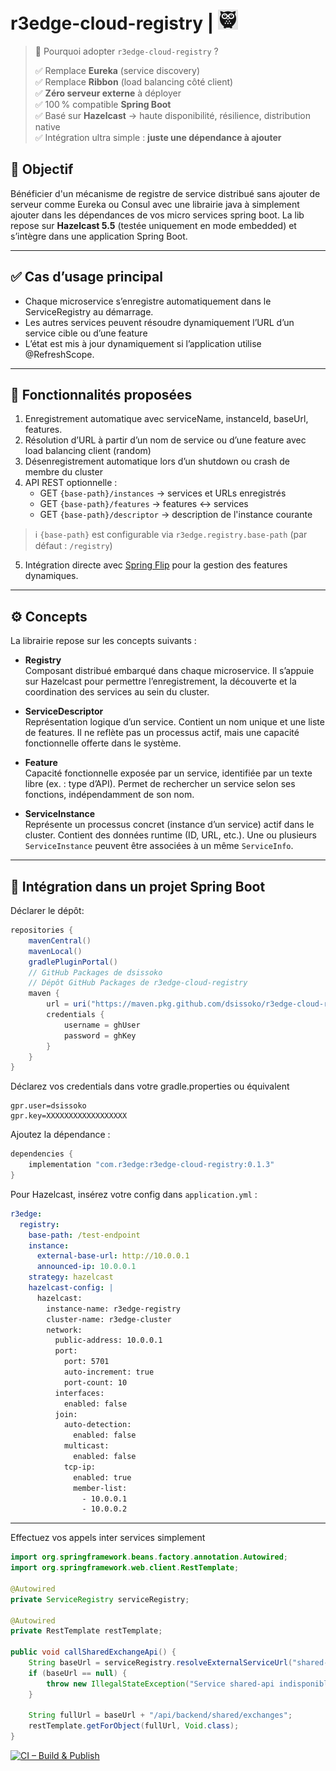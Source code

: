 # r3edge-cloud-registry | ![Logo](logo_ds.png)

> 🚀 Pourquoi adopter `r3edge-cloud-registry` ?
>
> ✅ Remplace **Eureka** (service discovery)  
> ✅ Remplace **Ribbon** (load balancing côté client)  
> ✅ **Zéro serveur externe** à déployer  
> ✅ 100 % compatible **Spring Boot**  
> ✅ Basé sur **Hazelcast** → haute disponibilité, résilience, distribution native  
> ✅ Intégration ultra simple : **juste une dépendance à ajouter**


## 🎯 Objectif

Bénéficier d'un mécanisme de registre de service distribué sans ajouter de serveur comme Eureka ou Consul avec une librairie java à simplement ajouter dans les dépendances de vos micro services spring boot.
La lib repose sur **Hazelcast 5.5** (testée uniquement en mode embedded) et s’intègre dans une application Spring Boot.

---

## ✅ Cas d’usage principal

- Chaque microservice s’enregistre automatiquement dans le ServiceRegistry au démarrage.
- Les autres services peuvent résoudre dynamiquement l’URL d’un service cible ou d’une feature 
- L’état est mis à jour dynamiquement si l’application utilise @RefreshScope.

---

## 🧩 Fonctionnalités proposées

1. Enregistrement automatique avec serviceName, instanceId, baseUrl, features.
2. Résolution d’URL à partir d’un nom de service ou d’une feature avec load balancing client (random)
3. Désenregistrement automatique lors d’un shutdown ou crash de membre du cluster
4. API REST optionnelle :
   - GET `{base-path}/instances` → services et URLs enregistrés
   - GET `{base-path}/features` → features ↔ services
   - GET `{base-path}/descriptor` → description de l'instance courante

> ℹ️ `{base-path}` est configurable via `r3edge.registry.base-path` (par défaut : `/registry`)
5. Intégration directe avec [Spring Flip](https://github.com/dsissoko/r3edge-spring-flip) pour la gestion des features dynamiques.

---

## ⚙️ Concepts

La librairie repose sur les concepts suivants :

- **Registry**  
  Composant distribué embarqué dans chaque microservice. Il s’appuie sur Hazelcast pour permettre l’enregistrement, la découverte et la coordination des services au sein du cluster.

- **ServiceDescriptor**  
  Représentation logique d’un service. Contient un nom unique et une liste de features. Il ne reflète pas un processus actif, mais une capacité fonctionnelle offerte dans le système.

- **Feature**  
  Capacité fonctionnelle exposée par un service, identifiée par un texte libre (ex. : type d’API). Permet de rechercher un service selon ses fonctions, indépendamment de son nom.

- **ServiceInstance**  
  Représente un processus concret (instance d’un service) actif dans le cluster. Contient des données runtime (ID, URL, etc.). Une ou plusieurs `ServiceInstance` peuvent être associées à un même `ServiceInfo`.

---

## 🔧 Intégration dans un projet Spring Boot

Déclarer le dépôt:

```groovy
repositories {
    mavenCentral()
    mavenLocal()
    gradlePluginPortal()
    // GitHub Packages de dsissoko
    // Dépôt GitHub Packages de r3edge-cloud-registry
    maven {
        url = uri("https://maven.pkg.github.com/dsissoko/r3edge-cloud-registry")
        credentials {
            username = ghUser
            password = ghKey
        }
    }
}
```

Déclarez vos credentials dans votre gradle.properties ou équivalent

```
gpr.user=dsissoko
gpr.key=XXXXXXXXXXXXXXXXXX
```

Ajoutez la dépendance :

```groovy
dependencies {
    implementation "com.r3edge:r3edge-cloud-registry:0.1.3"
}
```

Pour Hazelcast, insérez votre config dans `application.yml` :


```yaml
r3edge:
  registry:
    base-path: /test-endpoint
    instance:
      external-base-url: http://10.0.0.1
      announced-ip: 10.0.0.1
    strategy: hazelcast
    hazelcast-config: |
      hazelcast:
        instance-name: r3edge-registry
        cluster-name: r3edge-cluster
        network:
          public-address: 10.0.0.1        
          port:
            port: 5701
            auto-increment: true
            port-count: 10
          interfaces:
            enabled: false
          join:
            auto-detection:
              enabled: false         
            multicast:
              enabled: false          
            tcp-ip:
              enabled: true
              member-list:
                - 10.0.0.1
                - 10.0.0.2
```

---

Effectuez vos appels inter services simplement

```java
import org.springframework.beans.factory.annotation.Autowired;
import org.springframework.web.client.RestTemplate;

@Autowired
private ServiceRegistry serviceRegistry;

@Autowired
private RestTemplate restTemplate;

public void callSharedExchangeApi() {
    String baseUrl = serviceRegistry.resolveExternalServiceUrl("shared-api");
    if (baseUrl == null) {
        throw new IllegalStateException("Service shared-api indisponible");
    }

    String fullUrl = baseUrl + "/api/backend/shared/exchanges";
    restTemplate.getForObject(fullUrl, Void.class);
}
```

[![CI – Build & Publish](https://github.com/dsissoko/r3edge-cloud-registry/actions/workflows/cicd_code.yml/badge.svg)](https://github.com/dsissoko/r3edge-cloud-registry/actions/workflows/cicd_code.yml)

